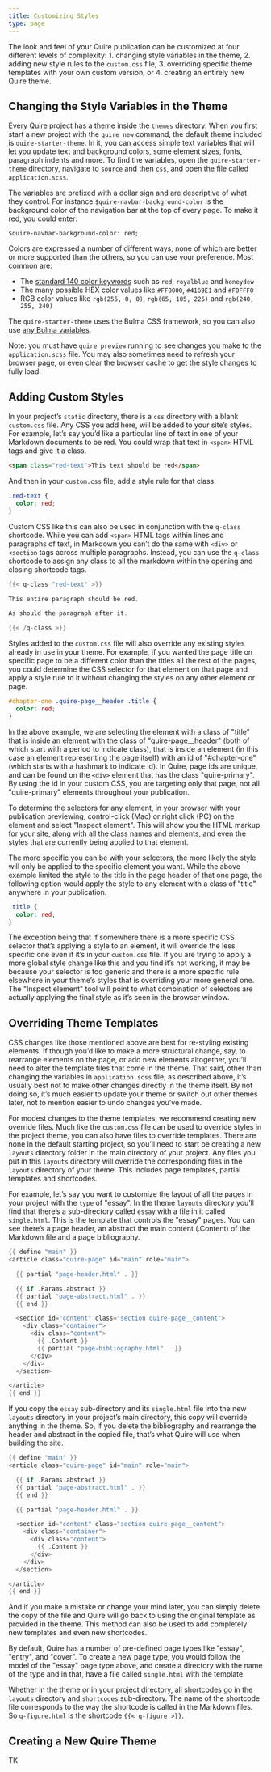 ```yaml
---
title: Customizing Styles
type: page
---
```


The look and feel of your Quire publication can be customized at four different levels of complexity: 1. changing style variables in the theme, 2. adding new style rules to the `custom.css` file, 3. overriding specific theme templates with your own custom version, or 4. creating an entirely new Quire theme.

## Changing the Style Variables in the Theme

Every Quire project has a theme inside the `themes` directory. When you first start a new project with the `quire new` command, the default theme included is `quire-starter-theme`. In it, you can access simple text variables that will let you update text and background colors, some element sizes, fonts, paragraph indents and more. To find the variables, open the `quire-starter-theme` directory, navigate to `source` and then `css`, and open the file called `application.scss`.

The variables are prefixed with a dollar sign and are descriptive of what they control. For instance `$quire-navbar-background-color` is the background color of the navigation bar at the top of every page. To make it red, you could enter:

```
$quire-navbar-background-color: red;
```

Colors are expressed a number of different ways, none of which are better or more supported than the others, so you can use your preference. Most common are:

- The [standard 140 color keywords](https://www.w3.org/TR/SVG/types.html#ColorKeywords) such as `red`, `royalblue` and `honeydew`
- The many possible HEX color values like `#FF0000`, `#4169E1` and `#F0FFF0`
- RGB color values like `rgb(255, 0, 0)`, `rgb(65, 105, 225)` and `rgb(240, 255, 240)`

The `quire-starter-theme` uses the Bulma CSS framework, so you can also use [any Bulma variables](https://bulma.io/documentation/overview/variables/).

Note: you must have `quire preview` running to see changes you make to the `application.scss` file. You may also sometimes need to refresh your browser page, or even clear the browser cache to get the style changes to fully load.

## Adding Custom Styles

In your project’s `static` directory, there is a `css` directory with a blank `custom.css` file. Any CSS you add here, will be added to your site’s styles. For example, let’s say you’d like a particular line of text in one of your Markdown documents to be red. You could wrap that text in `<span>` HTML tags and give it a class.

```html
<span class="red-text">This text should be red</span>
```

And then in your `custom.css` file, add a style rule for that class:

```css
.red-text {
  color: red;
}
```

Custom CSS like this can also be used in conjunction with the `q-class` shortcode. While you can add `<span>` HTML tags within lines and paragraphs of text, in Markdown you can’t do the same with `<div>` or `<section` tags across multiple paragraphs. Instead, you can use the `q-class` shortcode to assign any class to all the markdown within the opening and closing shortcode tags.

```go
{{< q-class "red-text" >}}

This entire paragraph should be red.

As should the paragraph after it.

{{< /q-class >}}
```

Styles added to the `custom.css` file will also override any existing styles already in use in your theme. For example, if you wanted the page title on specific page to be a different color than the titles all the rest of the pages, you could determine the CSS selector for that element on that page and apply a style rule to it without changing the styles on any other element or page.

```css
#chapter-one .quire-page__header .title {
  color: red;
}
```

In the above example, we are selecting the element with a class of "title" that is inside an element with the class of "quire-page__header" (both of which start with a period to indicate class), that is inside an element (in this case an element representing the page itself) with an id of "#chapter-one" (which starts with a hashmark to indicate id). In Quire, page ids are unique, and can be found on the `<div>` element that has the class "quire-primary". By using the id in your custom CSS, you are targeting only that page, not all "quire-primary" elements throughout your publication.

To determine the selectors for any element, in your browser with your publication previewing, control-click (Mac) or right click (PC) on the element and select "Inspect element". This will show you the HTML markup for your site, along with all the class names and elements, and even the styles that are currently being applied to that element.

The more specific you can be with your selectors, the more likely the style will only be applied to the specific element you want. While the above example limited the style to the title in the page header of that one page, the following option would apply the style to any element with a class of "title" anywhere in your publication.

```css
.title {
  color: red;
}
```

The exception being that if somewhere there is a more specific CSS selector that’s applying a style to an element, it will override the less specific one even if it’s in your `custom.css` file. If you are trying to apply a more global style change like this and you find it’s not working, it may be because your selector is too generic and there is a more specific rule elsewhere in your theme’s styles that is overriding your more general one. The "Inspect element" tool will point to what combination of selectors are actually applying the final style as it’s seen in the browser window.

## Overriding Theme Templates

CSS changes like those mentioned above are best for re-styling existing elements. If though you’d like to make a more structural change, say, to rearrange elements on the page, or add new elements altogether, you’ll need to alter the template files that come in the theme. That said, other than changing the variables in `application.scss` file, as described above, it’s usually best not to make other changes directly in the theme itself. By not doing so, it’s much easier to update your theme or switch out other themes later, not to mention easier to undo changes you’ve made.

For modest changes to the theme templates, we recommend creating new override files. Much like the `custom.css` file can be used to override styles in the project theme, you can also have files to override templates. There are none in the default starting project, so you’ll need to start be creating a new `layouts` directory folder in the main directory of your project. Any files you put in this `layouts` directory will override the corresponding files in the `layouts` directory of your theme. This includes page templates, partial templates and shortcodes.

For example, let’s say you want to customize the layout of all the pages in your project with the `type` of "essay". In the theme `layouts` directory you’ll find that there’s a sub-directory called `essay` with a file in it called `single.html`. This is the template that controls the "essay" pages. You can see there’s a page header, an abstract the main content (.Content) of the Markdown file and a page bibliography.

```go
{{ define "main" }}
<article class="quire-page" id="main" role="main">

  {{ partial "page-header.html" . }}

  {{ if .Params.abstract }}
  {{ partial "page-abstract.html" . }}
  {{ end }}

  <section id="content" class="section quire-page__content">
    <div class="container">
      <div class="content">
        {{ .Content }}
        {{ partial "page-bibliography.html" . }}
      </div>
    </div>
  </section>

</article>
{{ end }}
```

If you copy the `essay` sub-directory and its `single.html` file into the new `layouts` directory in your project’s main directory, this copy will override anything in the theme. So, if you delete the bibliography and rearrange the header and abstract in the copied file, that’s what Quire will use when building the site.

```go
{{ define "main" }}
<article class="quire-page" id="main" role="main">

  {{ if .Params.abstract }}
  {{ partial "page-abstract.html" . }}
  {{ end }}

  {{ partial "page-header.html" . }}

  <section id="content" class="section quire-page__content">
    <div class="container">
      <div class="content">
        {{ .Content }}
      </div>
    </div>
  </section>

</article>
{{ end }}
```

And if you make a mistake or change your mind later, you can simply delete the copy of the file and Quire will go back to using the original template as provided in the theme. This method can also be used to add completely new templates and even new shortcodes.

By default, Quire has a number of pre-defined page types like "essay", "entry", and "cover". To create a new page type, you would follow the model of the "essay" page type above, and create a directory with the name of the type and in that, have a file called `single.html` with the template.

Whether in the theme or in your project directory, all shortcodes go in the `layouts` directory and `shortcodes` sub-directory. The name of the shortcode file corresponds to the way the shortcode is called in the Markdown files. So `q-figure.html` is the shortcode `{{< q-figure >}}`.

## Creating a New Quire Theme

TK
